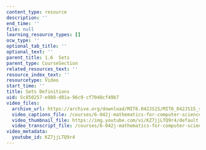 ```yaml
---
content_type: resource
description: ''
end_time: ''
file: null
learning_resource_types: []
ocw_type: ''
optional_tab_title: ''
optional_text: ''
parent_title: 1.6  Sets
parent_type: CourseSection
related_resources_text: ''
resource_index_text: ''
resourcetype: Video
start_time: ''
title: Sets Definitions
uid: 5c850257-e988-d01a-96c9-cf7048cf49b7
video_files:
  archive_url: https://archive.org/download/MIT6.042JS15/MIT6_042JS15_sets_def_ipod.mp4
  video_captions_file: /courses/6-042j-mathematics-for-computer-science-spring-2015/6fb1776630bd589195f6b305d235048c_KZ7jjLTQ9r4.vtt
  video_thumbnail_file: https://img.youtube.com/vi/KZ7jjLTQ9r4/default.jpg
  video_transcript_file: /courses/6-042j-mathematics-for-computer-science-spring-2015/a907c84be369b8d928b48a7920e913cc_KZ7jjLTQ9r4.pdf
video_metadata:
  youtube_id: KZ7jjLTQ9r4
---
```

